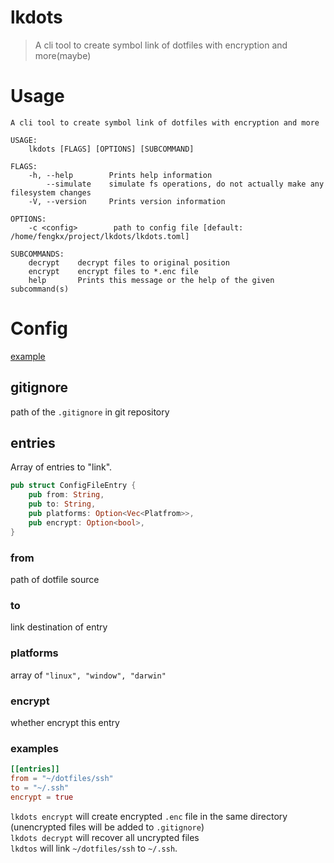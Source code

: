 # lkdots

> A cli tool to create symbol link of dotfiles with encryption and more(maybe)

# Usage

```
A cli tool to create symbol link of dotfiles with encryption and more

USAGE:
    lkdots [FLAGS] [OPTIONS] [SUBCOMMAND]

FLAGS:
    -h, --help        Prints help information
        --simulate    simulate fs operations, do not actually make any filesystem changes
    -V, --version     Prints version information

OPTIONS:
    -c <config>        path to config file [default: /home/fengkx/project/lkdots/lkdots.toml]

SUBCOMMANDS:
    decrypt    decrypt files to original position
    encrypt    encrypt files to *.enc file
    help       Prints this message or the help of the given subcommand(s)
```

# Config

[example](https://github.com/fengkx/dotfiles/tree/master/lkdots.toml)

## gitignore

path of the `.gitignore` in git repository

## entries

Array of entries to "link".

```rust
pub struct ConfigFileEntry {
    pub from: String,
    pub to: String,
    pub platforms: Option<Vec<Platfrom>>,
    pub encrypt: Option<bool>,
}
```

### from

path of dotfile source

### to

link destination of entry

### platforms

array of `"linux", "window", "darwin"`

### encrypt

whether encrypt this entry

### examples

```toml
[[entries]]
from = "~/dotfiles/ssh"
to = "~/.ssh"
encrypt = true
```

`lkdots encrypt` will create encrypted `.enc` file in the same directory (unencrypted files will be added to `.gitignore`)  
`lkdots decrypt` will recover all uncrypted files  
`lkdtos` will link `~/dotfiles/ssh` to `~/.ssh`.
